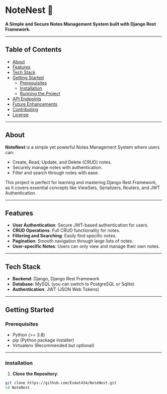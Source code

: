 # NoteNest 📓  
**A Simple and Secure Notes Management System built with Django Rest Framework.**  

---

## Table of Contents  
- [About](#about)  
- [Features](#features)  
- [Tech Stack](#tech-stack)  
- [Getting Started](#getting-started)  
  - [Prerequisites](#prerequisites)  
  - [Installation](#installation)  
  - [Running the Project](#running-the-project)  
- [API Endpoints](#api-endpoints)  
- [Future Enhancements](#future-enhancements)  
- [Contributing](#contributing)  
- [License](#license)  

---

## About  
**NoteNest** is a simple yet powerful Notes Management System where users can:  
- Create, Read, Update, and Delete (CRUD) notes.  
- Securely manage notes with authentication.  
- Filter and search through notes with ease.  

This project is perfect for learning and mastering Django Rest Framework, as it covers essential concepts like ViewSets, Serializers, Routers, and JWT Authentication.  

---

## Features  
- **User Authentication**: Secure JWT-based authentication for users.  
- **CRUD Operations**: Full CRUD functionality for notes.  
- **Filtering and Searching**: Easily find specific notes.  
- **Pagination**: Smooth navigation through large lists of notes.  
- **User-specific Notes**: Users can only view and manage their own notes.  

---

## Tech Stack  
- **Backend**: Django, Django Rest Framework  
- **Database**: MySQL (you can switch to PostgreSQL or Sqlite)  
- **Authentication**: JWT (JSON Web Tokens)  

---

## Getting Started  

### Prerequisites  
- Python (>= 3.8)  
- pip (Python package installer)  
- Virtualenv (Recommended but optional)  

---

### Installation  

1. **Clone the Repository**:  
```bash
git clone https://github.com/Esmat434/NoteNest.git
cd NoteNest
